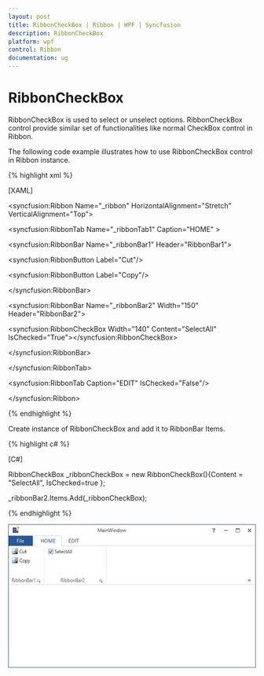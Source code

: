 ```yaml
---
layout: post
title: RibbonCheckBox | Ribbon | WPF | Syncfusion
description: RibbonCheckBox
platform: wpf
control: Ribbon
documentation: ug
---
```

# RibbonCheckBox

RibbonCheckBox is used to select or unselect options. RibbonCheckBox control provide similar set of functionalities like normal CheckBox control in Ribbon.

The following code example illustrates how to use RibbonCheckBox control in Ribbon instance.

{% highlight xml %}

[XAML]

<syncfusion:Ribbon Name="_ribbon" HorizontalAlignment="Stretch" VerticalAlignment="Top">

<syncfusion:RibbonTab Name="_ribbonTab1" Caption="HOME"  >

<syncfusion:RibbonBar Name="_ribbonBar1" Header="RibbonBar1">

<syncfusion:RibbonButton Label="Cut"/>

<syncfusion:RibbonButton Label="Copy"/>

</syncfusion:RibbonBar>

<syncfusion:RibbonBar Name="_ribbonBar2" Width="150" Header="RibbonBar2">

<syncfusion:RibbonCheckBox  Width="140" Content="SelectAll" IsChecked="True"></syncfusion:RibbonCheckBox>

</syncfusion:RibbonBar>

</syncfusion:RibbonTab>

<syncfusion:RibbonTab Caption="EDIT"  IsChecked="False"/>

</syncfusion:Ribbon>



{% endhighlight %}

Create instance of RibbonCheckBox and add it to RibbonBar Items.

{% highlight c# %}

[C#]

RibbonCheckBox _ribbonCheckBox = new RibbonCheckBox(){Content = "SelectAll", IsChecked=true };

_ribbonBar2.Items.Add(_ribbonCheckBox);



{% endhighlight %}

![](RibbonCheckBox_images/RibbonCheckBox_img1.jpeg)


